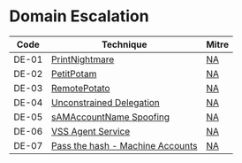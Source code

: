 # Domain Escalation

|Code     |Technique               |Mitre     |
|---------|------------------------|----------|
|DE-01   |[PrintNightmare](https://pentestlab.blog/2021/08/17/domain-escalation-printnightmare/)|[NA](https://attack.mitre.org/)|
|DE-02   |[PetitPotam](https://pentestlab.blog/2021/09/14/petitpotam-ntlm-relay-to-ad-cs/)|[NA](https://attack.mitre.org/)|
|DE-03   |[RemotePotato](https://pentestlab.blog/2021/05/04/remote-potato-from-domain-user-to-enterprise-admin/)|[NA](https://attack.mitre.org/)|
|DE-04   |[Unconstrained Delegation](https://pentestlab.blog/)|[NA](https://attack.mitre.org/)|
|DE-05   |[sAMAccountName Spoofing](https://pentestlab.blog/)|[NA](https://attack.mitre.org/)|
|DE-06   |[VSS Agent Service](https://pentestlab.blog/)|[NA](https://attack.mitre.org/)|
|DE-07   |[Pass the hash - Machine Accounts](https://pentestlab.blog/)|[NA](https://attack.mitre.org/)|
